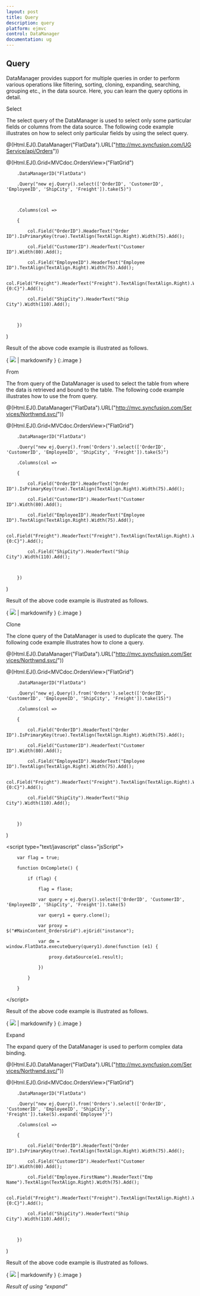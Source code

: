 ```yaml
---
layout: post
title: Query
description: query
platform: ejmvc
control: DataManager
documentation: ug
---
```


## Query

DataManager provides support for multiple queries in order to perform various operations like filtering, sorting, cloning, expanding, searching, grouping etc., in the data source. Here, you can learn the query options in detail.

Select

The select query of the DataManager is used to select only some particular fields or columns from the data source. The following code example illustrates on how to select only particular fields by using the select query.

@(Html.EJ().DataManager("FlatData").URL("http://mvc.syncfusion.com/UGService/api/Orders"))



@(Html.EJ().Grid<MVCdoc.OrdersView>("FlatGrid")

        .DataManagerID("FlatData")

        .Query("new ej.Query().select(['OrderID', 'CustomerID', 'EmployeeID', 'ShipCity', 'Freight']).take(5)")



        .Columns(col =>

        {

            col.Field("OrderID").HeaderText("Order ID").IsPrimaryKey(true).TextAlign(TextAlign.Right).Width(75).Add();

            col.Field("CustomerID").HeaderText("Customer ID").Width(80).Add();

            col.Field("EmployeeID").HeaderText("Employee ID").TextAlign(TextAlign.Right).Width(75).Add();

            col.Field("Freight").HeaderText("Freight").TextAlign(TextAlign.Right).Width(75).Format("{0:C}").Add();

            col.Field("ShipCity").HeaderText("Ship City").Width(110).Add();



        })

)





Result of the above code example is illustrated as follows.

{ ![](Query_images/Query_img1.png) | markdownify }
{:.image }


From

The from query of the DataManager is used to select the table from where the data is retrieved and bound to the table. The following code example illustrates how to use the from query.



@(Html.EJ().DataManager("FlatData").URL("http://mvc.syncfusion.com/Services/Northwnd.svc/"))



@(Html.EJ().Grid<MVCdoc.OrdersView>("FlatGrid")

        .DataManagerID("FlatData")

        .Query("new ej.Query().from('Orders').select(['OrderID', 'CustomerID', 'EmployeeID', 'ShipCity', 'Freight']).take(5)")

        .Columns(col =>

        {

            col.Field("OrderID").HeaderText("Order ID").IsPrimaryKey(true).TextAlign(TextAlign.Right).Width(75).Add();

            col.Field("CustomerID").HeaderText("Customer ID").Width(80).Add();

            col.Field("EmployeeID").HeaderText("Employee ID").TextAlign(TextAlign.Right).Width(75).Add();

            col.Field("Freight").HeaderText("Freight").TextAlign(TextAlign.Right).Width(75).Format("{0:C}").Add();

            col.Field("ShipCity").HeaderText("Ship City").Width(110).Add();



        })

)



Result of the above code example is illustrated as follows.

{ ![](Query_images/Query_img2.png) | markdownify }
{:.image }


Clone

The clone query of the DataManager is used to duplicate the query. The following code example illustrates how to clone a query.

@(Html.EJ().DataManager("FlatData").URL("http://mvc.syncfusion.com/Services/Northwnd.svc/"))



@(Html.EJ().Grid<MVCdoc.OrdersView>("FlatGrid")

        .DataManagerID("FlatData")

        .Query("new ej.Query().from('Orders').select(['OrderID', 'CustomerID', 'EmployeeID', 'ShipCity', 'Freight']).take(15)")

        .Columns(col =>

        {

            col.Field("OrderID").HeaderText("Order ID").IsPrimaryKey(true).TextAlign(TextAlign.Right).Width(75).Add();

            col.Field("CustomerID").HeaderText("Customer ID").Width(80).Add();

            col.Field("EmployeeID").HeaderText("Employee ID").TextAlign(TextAlign.Right).Width(75).Add();

            col.Field("Freight").HeaderText("Freight").TextAlign(TextAlign.Right).Width(75).Format("{0:C}").Add();

            col.Field("ShipCity").HeaderText("Ship City").Width(110).Add();



        })

)

&lt;script type="text/javascript" class="jsScript"&gt;

        var flag = true;

        function OnComplete() {

            if (flag) {

                flag = flase;

                var query = ej.Query().select(['OrderID', 'CustomerID', 'EmployeeID', 'ShipCity', 'Freight']).take(5)

                var query1 = query.clone();

                var proxy = $("#MainContent_OrdersGrid").ejGrid("instance");

                var dm = window.FlatData.executeQuery(query1).done(function (e1) {

                    proxy.dataSource(e1.result);

                })

            }

        }

&lt;/script&gt;



Result of the above code example is illustrated as follows.

{ ![](Query_images/Query_img3.png) | markdownify }
{:.image }


Expand

The expand query of the DataManager is used to perform complex data binding.

@(Html.EJ().DataManager("FlatData").URL("http://mvc.syncfusion.com/Services/Northwnd.svc/"))



@(Html.EJ().Grid<MVCdoc.OrdersView>("FlatGrid")

        .DataManagerID("FlatData")

        .Query("new ej.Query().from('Orders').select(['OrderID', 'CustomerID', 'EmployeeID', 'ShipCity', 'Freight']).take(5).expand('Employee')")

        .Columns(col =>

        {

            col.Field("OrderID").HeaderText("Order ID").IsPrimaryKey(true).TextAlign(TextAlign.Right).Width(75).Add();

            col.Field("CustomerID").HeaderText("Customer ID").Width(80).Add();

            col.Field("Employee.FirstName").HeaderText("Emp Name").TextAlign(TextAlign.Right).Width(75).Add();

            col.Field("Freight").HeaderText("Freight").TextAlign(TextAlign.Right).Width(75).Format("{0:C}").Add();

            col.Field("ShipCity").HeaderText("Ship City").Width(110).Add();



        })

)



Result of the above code example is illustrated as follows.

{ ![](Query_images/Query_img4.png) | markdownify }
{:.image }




_Result of using “expand”_

